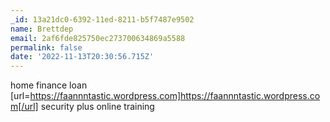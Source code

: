 ```yaml
---
_id: 13a21dc0-6392-11ed-8211-b5f7487e9502
name: Brettdep
email: 2af6fde825750ec273700634869a5588
permalink: false
date: '2022-11-13T20:30:56.715Z'
---
```

home finance loan [url=https://faannntastic.wordpress.com]https://faannntastic.wordpress.com[/url] security plus online training
